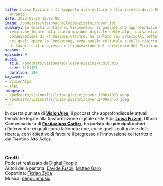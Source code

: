 ```yaml
---
title: Luisa Pizzini - Il supporto alla cultura e alla ricerca della Fondazione Caritro
  @Trento
date: 3023-09-26 19:20:00
image: /podcasts/visionalps/luisa-pizzini/cover.jpg
summary: In questa puntata di VisionAlps, il podcast che approfondisce le attuali
  tematiche legate alla trasformazione digitale delle Alpi, Luisa Pizzini, Ufficio
  Comunicazione di Fondazione Caritro, ha parlato dei principali settori d’intervento
  nei quali opera la Fondazione, come quello culturale e della ricerca, con l’obiettivo
  di favorire il progresso e l’innovazione del territorio del Trentino Alto Adige.
season: 2
episode: 9
audio:
  file: /podcasts/visionalps/luisa-pizzini/audio.mp3
  size: 5121171
  duration: 320
keywords:
- VisionAlps
- Alpi
imageset:
- /podcasts/visionalps/luisa-pizzini/cover.1000x1000.webp
- /podcasts/visionalps/luisa-pizzini/cover.2400x2400.jpeg
---
```


In questa puntata di **[VisionAlps](https://www.visionalps.com/)**, il podcast che approfondisce le attuali tematiche legate alla trasformazione digitale delle Alpi, **[Luisa Pizzini](https://it.linkedin.com/in/luisa-pizzini-52772843)**, Ufficio Comunicazione di **[Fondazione Caritro](https://www.fondazionecaritro.it/)**, ha parlato dei principali settori d’intervento nei quali opera la Fondazione, come quello culturale e della ricerca, con l’obiettivo di favorire il progresso e l’innovazione del territorio del Trentino Alto Adige.

<br>

**Crediti**<br>
Podcast realizzato da [Digital People](https://w3id.org/digitalpeople)<br>
Autori della puntata: [Davide Fasoli](https://www.linkedin.com/in/davide-fasoli-2b3246179/), [Matteo Gallo](https://www.linkedin.com/in/matteo-gallo-4a5ab31a8/)<br>
Copertina: [Florian Zyba](https://www.linkedin.com/in/florian-zyba/)<br>
Musica: [penguinmusic](https://pixabay.com/users/penguinmusic-24940186/)